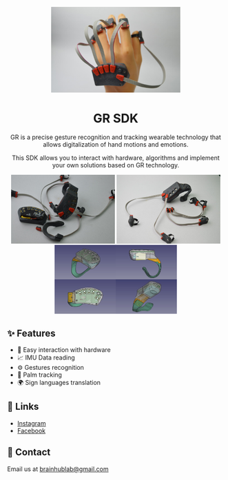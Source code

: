 
<p align="center">
  <a>
    <img width="300" src="./docs/images/wearable.jpg">
  </a>
</p>
<div align="center">
  <h1>GR SDK</h1>
  <p>GR is a precise gesture recognition and tracking wearable technology that allows digitalization of hand motions and emotions.</p>
  <p>This SDK allows you to interact with hardware, algorithms and implement your own solutions based on GR technology.</p>


  <p align="middle">
    <img height="160" src="./docs/images/additive_manufactured.jpg">
    <img height="160" src="./docs/images/modular.jpg">
    <img height="160" src="./docs/images/open_source.jpg">
  </p>
</div>

## ✨ Features

- 📶 Easy interaction with hardware
- 📈 IMU Data reading
- ⚙️  Gestures recognition
- 👀 Palm tracking
- 🌍 Sign languages translation


## 🔗 Links

- [Instagram](https://www.instagram.com/brainhublab/)
- [Facebook](https://www.facebook.com/brainhublab)


## 🤝 Contact

Email us at [brainhublab@gmail.com](mailto:brainhublab@gmail.com)
